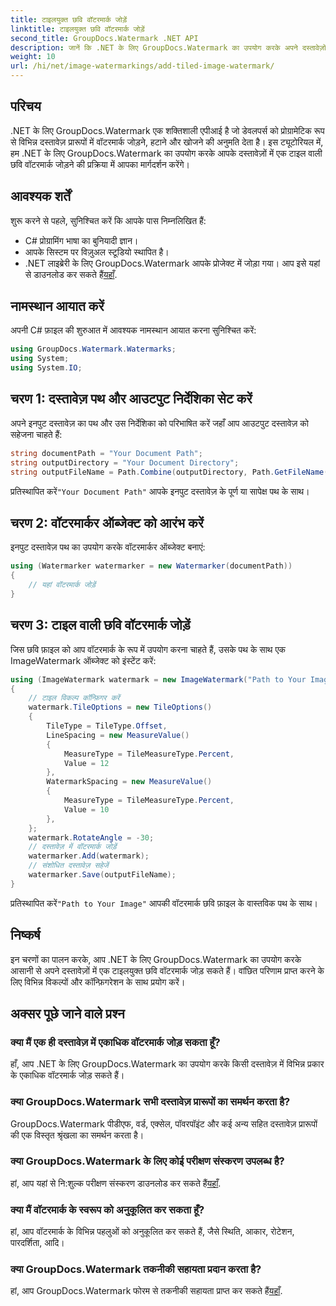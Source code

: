 ```yaml
---
title: टाइलयुक्त छवि वॉटरमार्क जोड़ें
linktitle: टाइलयुक्त छवि वॉटरमार्क जोड़ें
second_title: GroupDocs.Watermark .NET API
description: जानें कि .NET के लिए GroupDocs.Watermark का उपयोग करके अपने दस्तावेज़ों में टाइलयुक्त छवि वॉटरमार्क कैसे जोड़ें। आसान, कुशल और अनुकूलन योग्य।
weight: 10
url: /hi/net/image-watermarkings/add-tiled-image-watermark/
---
```

## परिचय
.NET के लिए GroupDocs.Watermark एक शक्तिशाली एपीआई है जो डेवलपर्स को प्रोग्रामेटिक रूप से विभिन्न दस्तावेज़ प्रारूपों में वॉटरमार्क जोड़ने, हटाने और खोजने की अनुमति देता है। इस ट्यूटोरियल में, हम .NET के लिए GroupDocs.Watermark का उपयोग करके आपके दस्तावेज़ों में एक टाइल वाली छवि वॉटरमार्क जोड़ने की प्रक्रिया में आपका मार्गदर्शन करेंगे।
## आवश्यक शर्तें
शुरू करने से पहले, सुनिश्चित करें कि आपके पास निम्नलिखित हैं:
- C# प्रोग्रामिंग भाषा का बुनियादी ज्ञान।
- आपके सिस्टम पर विज़ुअल स्टूडियो स्थापित है।
- .NET लाइब्रेरी के लिए GroupDocs.Watermark आपके प्रोजेक्ट में जोड़ा गया। आप इसे यहां से डाउनलोड कर सकते हैं[यहाँ](https://releases.groupdocs.com/Watermark/net/).

## नामस्थान आयात करें
अपनी C# फ़ाइल की शुरुआत में आवश्यक नामस्थान आयात करना सुनिश्चित करें:
```csharp
using GroupDocs.Watermark.Watermarks;
using System;
using System.IO;
```
## चरण 1: दस्तावेज़ पथ और आउटपुट निर्देशिका सेट करें
अपने इनपुट दस्तावेज़ का पथ और उस निर्देशिका को परिभाषित करें जहाँ आप आउटपुट दस्तावेज़ को सहेजना चाहते हैं:
```csharp
string documentPath = "Your Document Path";
string outputDirectory = "Your Document Directory";
string outputFileName = Path.Combine(outputDirectory, Path.GetFileName(documentPath));
```
 प्रतिस्थापित करें`"Your Document Path"` आपके इनपुट दस्तावेज़ के पूर्ण या सापेक्ष पथ के साथ।
## चरण 2: वॉटरमार्कर ऑब्जेक्ट को आरंभ करें
इनपुट दस्तावेज़ पथ का उपयोग करके वॉटरमार्कर ऑब्जेक्ट बनाएं:
```csharp
using (Watermarker watermarker = new Watermarker(documentPath))
{
    // यहां वॉटरमार्क जोड़ें
}
```
## चरण 3: टाइल वाली छवि वॉटरमार्क जोड़ें
जिस छवि फ़ाइल को आप वॉटरमार्क के रूप में उपयोग करना चाहते हैं, उसके पथ के साथ एक ImageWatermark ऑब्जेक्ट को इंस्टेंट करें:
```csharp
using (ImageWatermark watermark = new ImageWatermark("Path to Your Image"))
{
    // टाइल विकल्प कॉन्फ़िगर करें
    watermark.TileOptions = new TileOptions()
    {
        TileType = TileType.Offset,
        LineSpacing = new MeasureValue()
        {
            MeasureType = TileMeasureType.Percent,
            Value = 12
        },
        WatermarkSpacing = new MeasureValue()
        {
            MeasureType = TileMeasureType.Percent,
            Value = 10
        },
    };
    watermark.RotateAngle = -30;
    // दस्तावेज़ में वॉटरमार्क जोड़ें
    watermarker.Add(watermark);
    // संशोधित दस्तावेज़ सहेजें
    watermarker.Save(outputFileName);
}
```
 प्रतिस्थापित करें`"Path to Your Image"` आपकी वॉटरमार्क छवि फ़ाइल के वास्तविक पथ के साथ।

## निष्कर्ष
इन चरणों का पालन करके, आप .NET के लिए GroupDocs.Watermark का उपयोग करके आसानी से अपने दस्तावेज़ों में एक टाइलयुक्त छवि वॉटरमार्क जोड़ सकते हैं। वांछित परिणाम प्राप्त करने के लिए विभिन्न विकल्पों और कॉन्फ़िगरेशन के साथ प्रयोग करें।
## अक्सर पूछे जाने वाले प्रश्न
### क्या मैं एक ही दस्तावेज़ में एकाधिक वॉटरमार्क जोड़ सकता हूँ?
हाँ, आप .NET के लिए GroupDocs.Watermark का उपयोग करके किसी दस्तावेज़ में विभिन्न प्रकार के एकाधिक वॉटरमार्क जोड़ सकते हैं।
### क्या GroupDocs.Watermark सभी दस्तावेज़ प्रारूपों का समर्थन करता है?
GroupDocs.Watermark पीडीएफ, वर्ड, एक्सेल, पॉवरपॉइंट और कई अन्य सहित दस्तावेज़ प्रारूपों की एक विस्तृत श्रृंखला का समर्थन करता है।
### क्या GroupDocs.Watermark के लिए कोई परीक्षण संस्करण उपलब्ध है?
 हां, आप यहां से नि:शुल्क परीक्षण संस्करण डाउनलोड कर सकते हैं[यहाँ](https://releases.groupdocs.com/).
### क्या मैं वॉटरमार्क के स्वरूप को अनुकूलित कर सकता हूँ?
हां, आप वॉटरमार्क के विभिन्न पहलुओं को अनुकूलित कर सकते हैं, जैसे स्थिति, आकार, रोटेशन, पारदर्शिता, आदि।
### क्या GroupDocs.Watermark तकनीकी सहायता प्रदान करता है?
 हां, आप GroupDocs.Watermark फोरम से तकनीकी सहायता प्राप्त कर सकते हैं[यहाँ](https://forum.groupdocs.com/c/watermark/19).